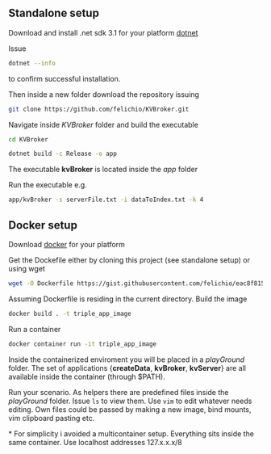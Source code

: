 ## Standalone setup

Download and install .net sdk 3.1 for your platform [dotnet](https://dotnet.microsoft.com/download/dotnet/3.1)


Issue
```bash
dotnet --info
```
to confirm successful installation.

Then inside a new folder download the repository issuing
```bash
git clone https://github.com/felichio/KVBroker.git
```
Navigate inside *KVBroker* folder and build the executable
```bash
cd KVBroker
```
```bash
dotnet build -c Release -o app
```

The executable **kvBroker** is located inside the *app* folder

Run the executable e.g.
```bash
app/kvBroker -s serverFile.txt -i dataToIndex.txt -k 4
```


## Docker setup

Download [docker](https://docs.docker.com/get-docker/) for your platform

Get the Dockefile either by cloning this project (see standalone setup) or using wget
```bash
wget -O Dockerfile https://gist.githubusercontent.com/felichio/eac8f815bffed23b14c63a0e72088ea2/raw/f12c57b240f9372e7ac285c0a18be87c984da1a8/Dockerfile
```
Assuming Dockerfile is residing in the current directory.
Build the image
```bash
docker build . -t triple_app_image
```

Run a container
```bash
docker container run -it triple_app_image
```

Inside the containerized enviroment you will be placed in a *playGround* folder. The set of applications {**createData**, **kvBroker**, **kvServer**} are all available inside the container (through $PATH).

Run your scenario. As helpers there are predefined files inside the *playGround* folder. Issue `ls` to view them. Use `vim` to edit whatever needs editing. Own files could be passed by making a new image, bind mounts, vim clipboard pasting etc. 

\* For simplicity i avoided a multicontainer setup. Everything sits inside the same container. Use localhost addresses 127.x.x.x/8
